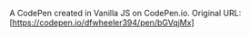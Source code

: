 
A CodePen created in Vanilla JS on CodePen.io. Original URL: [https://codepen.io/dfwheeler394/pen/bGVqjMx]
